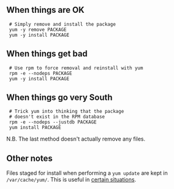 When things are OK
------------------

` # Simply remove and install the package`  
` yum -y remove PACKAGE`  
` yum -y install PACKAGE`

When things get bad
-------------------

` # Use rpm to force removal and reinstall with yum`  
` rpm -e --nodeps PACKAGE`  
` yum -y install PACKAGE`

When things go very South
-------------------------

` # Trick yum into thinking that the package`  
` # doesn't exist in the RPM database`  
` rpm -e --nodeps --justdb PACKAGE`  
` yum install PACKAGE`

N.B. The last method doesn't actually remove any files.

Other notes
-----------

Files staged for install when performing a `yum update` are kept in
`/var/cache/yum/`. This is useful in [certain
situations](http://fir3net.com/Redhat-/-Fedora/yum-update-shows-module-object-has-no-attribute-httpshandler-error.html).



